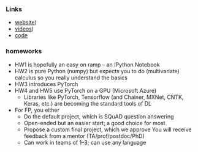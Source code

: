 ### Links
- [website](http://web.stanford.edu/class/cs224n/))
- [videos](https://www.youtube.com/playlist?list=PLoROMvodv4rOhcuXMZkNm7j3fVwBBY42z))
- [code]()


### homeworks
- HW1 is hopefully an easy on ramp – an IPython Notebook
- HW2 is pure Python (numpy) but expects you to do (multivariate) calculus so you really understand the basics
- HW3 introduces PyTorch
- HW4 and HW5 use PyTorch on a GPU (Microsoft Azure)
    - Libraries like PyTorch, Tensorflow (and Chainer, MXNet, CNTK, Keras, etc.) are becoming the standard tools of DL
- For FP, you either
    - Do the default project, which is SQuAD question answering
    - Open-ended but an easier start; a good choice for most
    - Propose a custom final project, which we approve You will receive feedback from a mentor (TA/prof/postdoc/PhD)
    - Can work in teams of 1–3; can use any language
    
    

